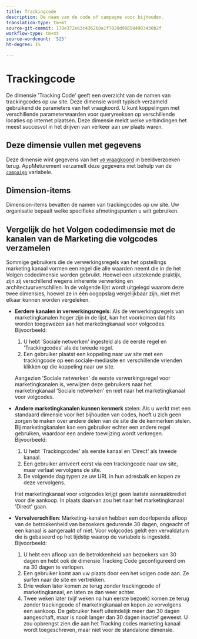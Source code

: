 ```yaml
---
title: Trackingcode
description: De naam van de code of campagne voor bijhouden.
translation-type: tm+mt
source-git-commit: 178e372e63c436268a1f7028d986504983430b2f
workflow-type: tm+mt
source-wordcount: '525'
ht-degree: 1%

---
```



# Trackingcode

De dimensie &#39;Tracking Code&#39; geeft een overzicht van de namen van trackingcodes op uw site. Deze dimensie wordt typisch verzameld gebruikend de parameters van het vraagkoord. U kunt koppelingen met verschillende parameterwaarden voor queryreeksen op verschillende locaties op internet plaatsen. Deze dimensie meldt welke verbindingen het meest succesvol in het drijven van verkeer aan uw plaats waren.

## Deze dimensie vullen met gegevens

Deze dimensie wint gegevens van het [`v0` vraagkoord](/help/implement/validate/query-parameters.md) in beeldverzoeken terug. AppMeturement verzamelt deze gegevens met behulp van de [`campaign`](/help/implement/vars/page-vars/campaign.md) variabele.

## Dimension-items

Dimension-items bevatten de namen van trackingcodes op uw site. Uw organisatie bepaalt welke specifieke afmetingspunten u wilt gebruiken.

## Vergelijk de het Volgen codedimensie met de kanalen van de Marketing die volgcodes verzamelen

Sommige gebruikers die de verwerkingsregels van het opstellings marketing kanaal vormen een regel die alle waarden neemt die in de het Volgen codedimensie worden gebruikt. Hoewel een uitstekende praktijk, zijn zij verschillend wegens inherente verwerking en architectuurverschillen. In de volgende lijst wordt uitgelegd waarom deze twee dimensies, hoewel ze in één oogopslag vergelijkbaar zijn, niet met elkaar kunnen worden vergeleken.

* **Eerdere kanalen in verwerkingsregels**: Als de verwerkingsregels van marketingkanalen hoger zijn in de lijst, kan het voorkomen dat hits worden toegewezen aan het marketingkanaal voor volgcodes. Bijvoorbeeld:

   1. U hebt &#39;Sociale netwerken&#39; ingesteld als de eerste regel en &#39;Trackingcodes&#39; als de tweede regel.
   2. Een gebruiker plaatst een koppeling naar uw site met een trackingcode op een sociale-mediasite en verschillende vrienden klikken op die koppeling naar uw site.

   Aangezien &#39;Sociale netwerken&#39; de eerste verwerkingsregel voor marketingkanalen is, verwijzen deze gebruikers naar het marketingkanaal &#39;Sociale netwerken&#39; en niet naar het marketingkanaal voor volgcodes.
* **Andere marketingkanalen kunnen kenmerk** stelen: Als u werkt met een standaard dimensie voor het bijhouden van codes, hoeft u zich geen zorgen te maken over andere delen van de site die de kenmerken stelen. Bij marketingkanalen kan een gebruiker echter een andere regel gebruiken, waardoor een andere toewijzing wordt verkregen. Bijvoorbeeld:
   1. U hebt &#39;Trackingcodes&#39; als eerste kanaal en &#39;Direct&#39; als tweede kanaal.
   2. Een gebruiker arriveert eerst via een trackingcode naar uw site, maar verlaat vervolgens de site.
   3. De volgende dag typen ze uw URL in hun adresbalk en kopen ze deze vervolgens.

   Het marketingkanaal voor volgcodes krijgt geen laatste aanraakkrediet voor die aankoop. In plaats daarvan zou het naar het marketingkanaal &#39;Direct&#39; gaan.
* **Vervalverschillen**: Marketing-kanalen hebben een doorlopende afloop van de betrokkenheid van bezoekers gedurende 30 dagen, ongeacht of een kanaal is aangeraakt of niet. Voor volgcodes geldt een vervaldatum die is gebaseerd op het tijdstip waarop de variabele is ingesteld. Bijvoorbeeld:
   1. U hebt een afloop van de betrokkenheid van bezoekers van 30 dagen en hebt ook de dimensie Tracking Code geconfigureerd om na 30 dagen te verlopen.
   2. Een gebruiker komt aan uw plaats door een het volgen code aan. Ze surfen naar de site en vertrekken.
   3. Drie weken later komen ze terug zonder trackingcode of marketingkanaal, en laten ze dan weer achter.
   4. Twee weken later (vijf weken na hun eerste bezoek) komen ze terug zonder trackingcode of marketingkanaal en kopen ze vervolgens een aankoop.
   De gebruiker heeft uiteindelijk meer dan 30 dagen aangeschaft, maar is nooit langer dan 30 dagen inactief geweest. U zou opbrengst zien die aan het Tracking codes marketing kanaal wordt toegeschreven, maar niet voor de standalone dimensie.

